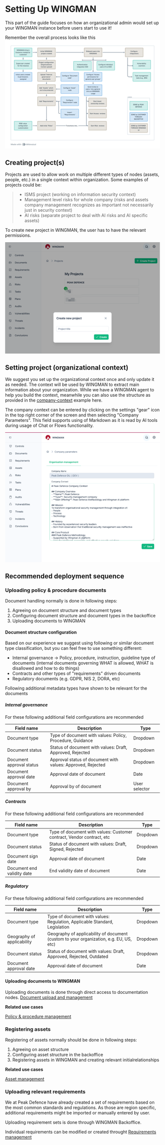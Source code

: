 # Setting Up WINGMAN

This part of the guide focuses on how an organizational admin would set up your WINGMAN instance before users start to use it!

Remember the overall process looks like this ![WINGMAN onboarding overview](../assets/images/general-onboarding.png)

## Creating project(s)
Projects are used to allow work on multiple different types of nodes (assets, people, etc.) in a single context within organization. Some examples of projects could be:

> - ISMS project (working on information security context) 
> - Management level risks for whole company (risks and assets company management recognizes as important not necessarily just in security context)
> - AI risks (separate project to deal with AI risks and AI specific assets)

To create new project in WINGMAN, the user has to have the relevant permissions. 

![New project](../assets/images/wingman-create-new-project.png)

## Setting project (organizational context)

We suggest you set up the organizational context once and only update it as needed. The context will be used by WINGMAN to extract main information about your organization. While we have a WINGMAN agent to help you build the context, meanwhile you can also use the structure as provided in the [company-context](./company-context.md) example here. 

The company context can be entered by clicking on the settings "gear" icon in the top right corner of the screen and then selecting "Company Parameters". This field supports using of Markdown as it is read by AI tools during usage of Chat or Flows functionality.

![Organizational context](../assets/images/wingman-company-context.png)

## Recommended deployment sequence

### Uploading policy & procedure documents

Document handling normally is done in following steps:
1. Agreeing on document structure and document types
2. Configuring document structure and document types in the backoffice
3. Uploading documents to WINGMAN

#### Document structure configuration

Based on our experience we suggest using following or similar document type classification, but you can feel free to use something different:
- Internal governance -> Policy, procedure, instruction, guideline type of documents (internal documents governing WHAT is allowed, WHAT is disallowed and how to do things)
- Contracts and other types of "requirements" driven documents 
- Regulatory documents (e.g. GDPR, NIS 2, DORA, etc)

Following additional metadata types have shown to be relevant for the documents

##### Internal governance

For these following additional field configurations are recommended

| Field name | Description | Type |
| --- | --- | --- |
| Document type | Type of document with values: Policy, Procedure, Guidance | Dropdown |
| Document status | Status of document with values: Draft, Approved, Rejected | Dropdown |
| Document approval status | Approval status of document with values: Approved, Rejected | Dropdown |
| Document approval date | Approval date of document | Date |
| Document approval by | Approval by of document | User selector |

##### Contracts

For these following additional field configurations are recommended

| Field name | Description | Type |
| --- | --- | --- |
| Document type | Type of document with values: Customer contract, Vendor contract, etc | Dropdown |
| Document status | Status of document with values: Draft, Signed, Rejected | Dropdown |
| Document sign date | Approval date of document | Date |
| Document end validity date | End validity date of document | Date |

##### Regulatory

For these following additional field configurations are recommended

| Field name | Description | Type |
| --- | --- | --- |
| Document type | Type of document with values: Regulation, Applicable Standard, Legislation | Dropdown |
| Geography of applicability | Geography of applicability of document (custom to your organization, e.g. EU, US, etc) | Dropdown |
| Document status | Status of document with values: Draft, Approved, Rejected, Outdated | Dropdown |
| Document approval date | Approval date of document | Date |


#### Uploading documents to WINGMAN

Uploading documents is done through direct access to documentation nodes. 
[Document upload and management](../usage/nodes-documents.md)

**Related use cases**

[Policy & procedure management](../use-cases/policy-procedure-management.md)

### Registering assets

Registering of assets normally should be done in following steps:

1. Agreeing on asset structure
2. Configuring asset structure in the backoffice
3. Registering assets in WINGMAN and creating relevant initialrelationships 

**Related use cases**

[Asset management](../use-cases/asset-registry.md)

### Uploading relevant requirements

We at Peak Defence have already created a set of requirements based on the most common standards and regulations. As those are region specific, additional requirements might be imported or manually entered by user.

Uploading requirement sets is done through WINGMAN Backoffice.

Individual requirements can be modified or created throught [Requirements management](../usage/nodes-requirements.md)


